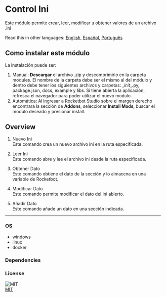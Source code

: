 # Control Ini
  
Este módulo permite crear, leer, modificar u obtener valores de un archivo .ini 

Read this in other languages: [English](Readme.md), [Español](Readme.es.md), [Português](Readme.pr.md)

## Como instalar este módulo
  
La instalación puede ser:
1. Manual: __Descargar__ el archivo .zip y descomprimirlo en la carpeta modules. El nombre de la carpeta debe ser el mismo al del módulo y dentro debe tener los siguientes archivos y carpetas: \__init__.py, package.json, docs, example y libs. Si tiene abierta la aplicación, refresca el navegador para poder utilizar el nuevo modulo.
2. Automática: Al ingresar a Rocketbot Studio sobre el margen derecho encontrara la sección de **Addons**, seleccionar **Install Mods**, buscar el modulo deseado y presionar install.


## Overview


1. Nuevo Ini  
Este comando crea un nuevo archivo ini en la ruta especificada.

2. Leer Ini  
Este comando abre y lee el archivo ini desde la ruta especificada.

3. Obtener Dato  
Este comando obtiene el dato de la sección y lo almacena en una variable de Rocketbot.

4. Modificar Dato  
Este comando permite modificar el dato del ini abierto.

5. Añadir Dato  
Este comando añade un dato en una sección indicada.  




----
### OS

- windows
- linux
- docker

### Dependencies

### License
  
![MIT](https://camo.githubusercontent.com/107590fac8cbd65071396bb4d04040f76cde5bde/687474703a2f2f696d672e736869656c64732e696f2f3a6c6963656e73652d6d69742d626c75652e7376673f7374796c653d666c61742d737175617265)  
[MIT](http://opensource.org/licenses/mit-license.ph)